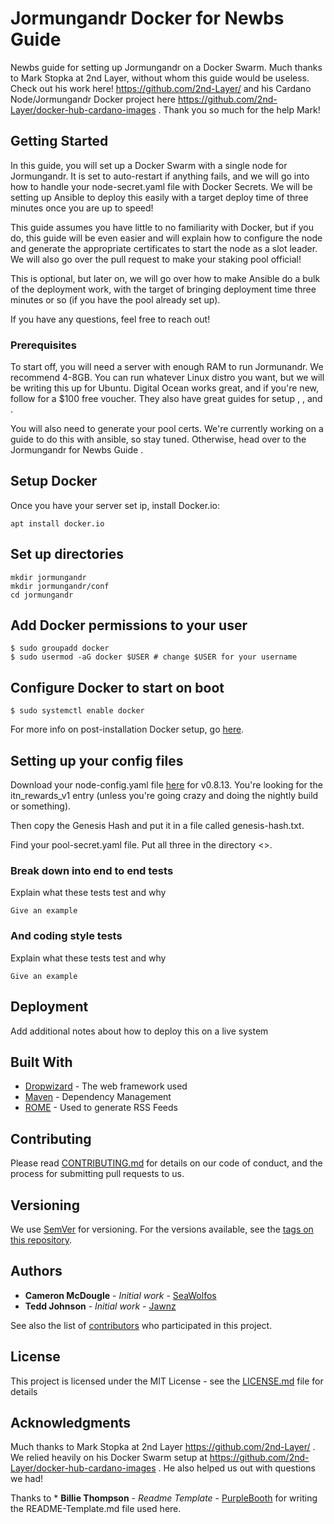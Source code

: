 # Jormungandr Docker for Newbs Guide 

Newbs guide for setting up Jormungandr on a Docker Swarm. Much thanks to Mark Stopka at 2nd Layer, without whom this guide would be useless. Check out his work here! https://github.com/2nd-Layer/ and his Cardano Node/Jormungandr Docker project here https://github.com/2nd-Layer/docker-hub-cardano-images . Thank you so much for the help Mark!

## Getting Started

In this guide, you will set up a Docker Swarm with a single node for Jormungandr. It is set to auto-restart if anything fails, and we will go into how to handle your node-secret.yaml file with Docker Secrets. We will be setting up Ansible to deploy this easily with a target deploy time of three minutes once you are up to speed!

This guide assumes you have little to no familiarity with Docker, but if you do, this guide will be even easier and will explain how to configure the node and generate the appropriate certificates to start the node as a slot leader. We will also go over the pull request to make your staking pool official!

This is optional, but later on, we will go over how to make Ansible do a bulk of the deployment work, with the target of bringing deployment time three minutes or so (if you have the pool already set up).

If you have any questions, feel free to reach out!

### Prerequisites

To start off, you will need a server with enough RAM to run Jormunandr. We recommend 4-8GB. You can run whatever Linux distro you want, but we will be writing this up for Ubuntu. Digital Ocean works great, and if you're new, follow <this link> for a $100 free voucher. They also have great guides for setup <here>, <here>, and <here>.

You will also need to generate your pool certs. We're currently working on a guide to do this with ansible, so stay tuned. Otherwise, head over to the Jormungandr for Newbs Guide <here>.

## Setup Docker

Once you have your server set ip, install Docker.io:

```
apt install docker.io
```

## Set up directories


```
mkdir jormungandr 
mkdir jormungandr/conf 
cd jormungandr
```
## Add Docker permissions to your user

```
$ sudo groupadd docker
$ sudo usermod -aG docker $USER # change $USER for your username
```

## Configure Docker to start on boot

```
$ sudo systemctl enable docker
```

For more info on post-installation Docker setup, go <a href="https://docs.docker.com/install/linux/linux-postinstall/">here</a>. 


## Setting up your config files

Download your node-config.yaml file <a href="https://hydra.iohk.io/build/1523436/download/1/index.html">here</a> for v0.8.13. You're looking for the itn_rewards_v1 entry (unless you're going crazy and doing the nightly build or something). 

Then copy the Genesis Hash and put it in a file called genesis-hash.txt.

Find your pool-secret.yaml file. Put all three in the directory <>.

### Break down into end to end tests

Explain what these tests test and why

```
Give an example
```

### And coding style tests

Explain what these tests test and why

```
Give an example
```

## Deployment

Add additional notes about how to deploy this on a live system

## Built With

* [Dropwizard](http://www.dropwizard.io/1.0.2/docs/) - The web framework used
* [Maven](https://maven.apache.org/) - Dependency Management
* [ROME](https://rometools.github.io/rome/) - Used to generate RSS Feeds

## Contributing

Please read [CONTRIBUTING.md](https://gist.github.com/PurpleBooth/b24679402957c63ec426) for details on our code of conduct, and the process for submitting pull requests to us.

## Versioning

We use [SemVer](http://semver.org/) for versioning. For the versions available, see the [tags on this repository](https://github.com/your/project/tags). 

## Authors

* **Cameron McDougle** - *Initial work* - [SeaWolfos](https://github.com/SeaWolfos)
* **Tedd Johnson** - *Initial work* - [Jawnz](https://github.com/JawnZ)

See also the list of [contributors](https://github.com/your/project/contributors) who participated in this project.

## License

This project is licensed under the MIT License - see the [LICENSE.md](LICENSE.md) file for details

## Acknowledgments

Much thanks to Mark Stopka at 2nd Layer https://github.com/2nd-Layer/ . We relied heavily on his Docker Swarm setup at https://github.com/2nd-Layer/docker-hub-cardano-images . He also helped us out with questions we had!

Thanks to * **Billie Thompson** - *Readme Template* - [PurpleBooth](https://github.com/PurpleBooth)
for writing the README-Template.md file used here. 
